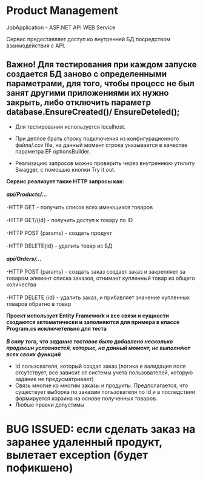 # Product Management
JobApplication - ASP.NET API WEB Service

Сервис предоставляет доступ ко внутренней БД посредством взаимодействия с API.

## Важно! Для тестирования при каждом запуске создается БД заново с определенными параметрами, для того, чтобы процесс не был занят другими приложениями их нужно закрыть, либо отключить параметр database.EnsureCreated()/ EnsureDeteled();
- Для тестирования используется localhost.

- При деплое брать строку подключения из конфигурационного файла/.ccv file, на данный момент строка указывается в качестве параметра EF optionsBuilder.

- Реализацию запросов можно проверить через внутреннюю утилиту Swagger, с помощью кнопки Try it out.

**Сервис реализует такие HTTP запросы как:**<br /> <br />
***api/Products/...***<br />
<br />
-HTTP GET - получить список всех имеющихся товаров<br />
<br />
-HTTP GET/{id} - получить доступ к товару по ID<br />
<br />
-HTTP POST {params} - создать продукт<br />
<br />
-HTTP DELETE{id} - удалить товар из БД<br />
<br />
***api/Orders/...***<br />
<br />
-HTTP POST {params} - создать заказ создает заказ и закрепляет за товаром элемент списка заказов, отнимает купленный товар из общего количества<br />
<br />
-HTTP DELETE {id} - удалить заказ, и прибавляет значение купленных товаров обратно в товар 

**Проект использует Entity Framework и все связи и сущности создаются автоматически и заполняются для примера в классе Program.cs исключетельно для теста**<br />
<br />
***В силу того, что задание тестовое было добавлено несколько продакшн условностей, которые, на данный момент, не выполняют всех своих функций***
- Id пользователя, который создал заказ (логика и валидация поля отсутствует, все зависит от системы учета пользователей, которую задание не предусматривает)
- Связь многие ко многим заказы и продукты. Предполагается, что существует выборка по заказам пользователя по Id и в последствии формируется корзина на основе полученных товаров. <br />
- Любые правки допустимы
# BUG ISSUED: если сделать заказ на заранее удаленный продукт, вылетает exception (будет пофикшено)
